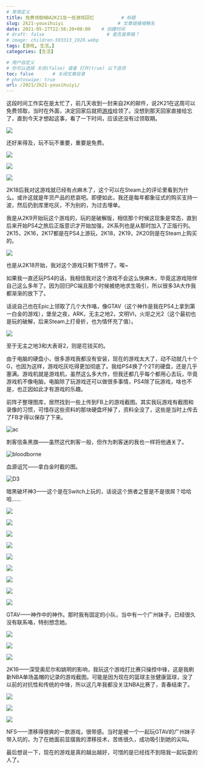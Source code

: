 ```yaml
---
# 常用定义
title: 免费领取NBA2K21及一些游戏回忆          # 标题
slug: 2k21-youxihuiyi                    # 文章链接缩略名
date: 2021-05-27T22:56:20+08:00    # 创建时间
# draft: false                       # 是否是草稿？
# image: children-593313_1920.webp
tags: [游戏, 生活,]
categories: [生活]

# 用户自定义
# 你可以选择 关闭(false) 或者 打开(true) 以下选项
toc: false       # 关闭文章目录
# photoswipe: true
url: /2021/2k21-youxihuiyi/
---
```


这段时间工作实在是太忙了，前几天收到一封来自2K的邮件，说2K21在这周可以免费领取，当时在外面，决定回家后就把[游戏](游戏.md)给领了。没想到那天回家直接给忘了，直到今天才想起这事，看了一下时间，应该还没有过领取期。

![](post/laomai/2023/02/27/163fc342fd10ac-1.webp)

还好来得及，玩不玩不重要，重要是免费。

![](post/laomai/2023/02/27/163fc342fdb5ad-1.webp)

![](post/laomai/2023/02/27/163fc342fe2871-1.webp)

![](post/laomai/2023/02/27/163fc342fe8cb0-1.webp)

2K18后我对这游戏就已经有点麻木了，这个可以在Steam上的评论里看到为什么。或许这就是年货产品的悲哀吧。即便如此，我还是每年都象征式的购买支持一波，然后扔到库里吃灰，不为别的，为过去埋单。

我是从2K9开始玩这个游戏的，玩的是破解版，相信那个时候这现象是常态，直到后来开始PS4之旅后正版意识才开始加强，2K系列也是从那时加入了正版行列。2K15，2K16，2K17都是在PS4上游玩，2K18，2K19，2K20则是在Steam上购买的。

![](post/laomai/2023/02/27/163fc342ff2bc0-1.webp)

也是从2K18开始，我对这个游戏只剩下情怀了。唉~

如果我一直还玩PS4的话，我相信我对这个游戏不会这么快麻木，毕竟这游戏陪伴自己这么多年了。因为回归PC端且那个时候被绝地求生吸引，所以很多3A大作我都渐渐的放下了。

话说自己也在Epic上领取了几个大作咯，像GTAV（这个神作是我在PS4上拿到第一白金的游戏），堡垒之夜，ARK，无主之地2，文明VI，火炬之光2（这个最初也是玩的破解，后来Steam上打骨折，也为情怀充了值）。

![](post/laomai/2023/02/27/163fc343005900-1.webp)

至于无主之地3和大表哥2，则是花钱买的。

由于电脑的硬盘小，很多游戏我都没有安装，现在的游戏太大了，动不动就几十个G，也因为这样，游戏吃灰吃得更加彻底了。我给PS4换了个2T的硬盘，还是几乎塞满。游戏机就是游戏机，虽然这么多大作，但我还都几乎每个都用心去玩，毕竟游戏机不像电脑，电脑除了玩游戏还可以做很多事情，PS4除了玩游戏，啥也不是，也正因如此才有游戏的乐趣。

前阵子整理图库，居然找到一些上传到FB上的游戏截图。其实我玩游戏有截图和录像的习惯，可惜存这些资料的那块硬盘坏掉了，资料全没了，这些是当时上传去了FB才得以保存了下来。

![ac](post/laomai/2023/02/27/163fc34300f5e2-1.webp)

刺客信条黑旗——虽然这代刺客一般，但作为刺客迷的我也一样将他通关了。

![bloodborne](post/laomai/2023/02/27/163fc3430161b0-1.webp)

血源诅咒——拿白金时截的图。

![D3](post/laomai/2023/02/27/163fc34301d472-1.webp)

暗黑破坏神3——这个是在Switch上玩的，话说这个旅者之誓是不是很屌？哈哈哈……

![](post/laomai/2023/02/27/163fc343024b01-1.webp)

![](post/laomai/2023/02/27/163fc34302d85f-1.webp)

![](post/laomai/2023/02/27/163fc343036475-1.webp)

![](post/laomai/2023/02/27/163fc34303dccb-1.webp)

![](post/laomai/2023/02/27/163fc343046c02-1.webp)

![](post/laomai/2023/02/27/163fc34304d2ef-1.webp)

![](post/laomai/2023/02/27/163fc343053daf-1.webp)

![](post/laomai/2023/02/27/163fc34305b07d-1.webp)

![](post/laomai/2023/02/27/163fc343062baa-1.webp)

GTAV——神作中的神作。那时我有固定的小队，当中有一个广州妹子，已经很久没有联系咯，特别想念她。

![](post/laomai/2023/02/27/163fc34306a22b-1.webp)

![](post/laomai/2023/02/27/163fc343073069-1.webp)

![](post/laomai/2023/02/27/163fc34307b510-1.webp)

2K16——深受奥尼尔和姚明的影响，我玩这个游戏打比赛只操控中锋，这是我刷新NBA单场盖帽的记录的游戏截图。可能是因为现在的篮球主张健康篮球，没了以前的对抗性和传统的中锋，所以这几年我都没关注NBA比赛了，青春结束了。

![](post/laomai/2023/02/27/163fc343082c93-1.webp)

![](post/laomai/2023/02/27/163fc34308aac9-1.webp)

![](post/laomai/2023/02/27/163fc34309241e-1.webp)

NFS——漂移得很爽的一款游戏，很带感。当时是被一个一起玩GTAV的广州妹子带入坑的，为了在她面前显摆我的漂移技术，苦练很久，成功吸引到她的尖叫。

最后想说一下，现在的游戏是真的越出越好，可惜的是已经找不到陪我一起玩耍的人了。
